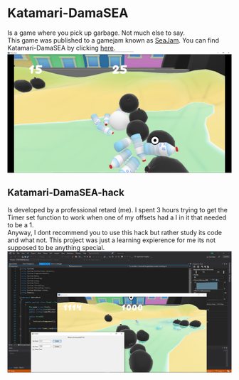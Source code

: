# Katamari-DamaSEA
Is a game where you pick up garbage. Not much else to say. <br> This game was published to a gamejam known as [SeaJam](https://itch.io/jam/seajam/). You can find Katamari-DamaSEA by clicking [here](https://itch.io/jam/seajam/rate/1274570).
<img alt="Game-pic" src="https://raw.githubusercontent.com/ducksquaddd/Katamari-DamaSEA-hack/master/readmestuff/game.png?token=AQOJDFG6KONTFGW6NAWR3I3BSLOB6"/>
<br>

## Katamari-DamaSEA-hack
Is developed by a professional retard (me). I spent 3 hours trying to get the Timer set function to work when one of my offsets had a I in it that needed to be a 1.<br>
Anyway, I dont recommend you to use this hack but rather study its code and what not. This project was just a learning expierence for me its not supposed to be anything special.
<img alt="Game-pic" src="https://raw.githubusercontent.com/ducksquaddd/Katamari-DamaSEA-hack/master/readmestuff/unknown.png?token=AQOJDFDETSIAYSKFHHZTW5LBSLODY"/>
